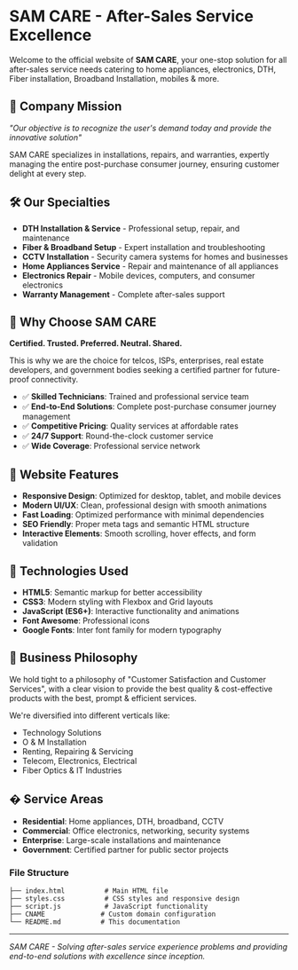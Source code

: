# SAM CARE - After-Sales Service Excellence

Welcome to the official website of **SAM CARE**, your one-stop solution for all after-sales service needs catering to home appliances, electronics, DTH, Fiber installation, Broadband Installation, mobiles & more.

## 🌟 Company Mission

*"Our objective is to recognize the user's demand today and provide the innovative solution"*

SAM CARE specializes in installations, repairs, and warranties, expertly managing the entire post-purchase consumer journey, ensuring customer delight at every step.

## 🛠️ Our Specialties

- **DTH Installation & Service** - Professional setup, repair, and maintenance
- **Fiber & Broadband Setup** - Expert installation and troubleshooting
- **CCTV Installation** - Security camera systems for homes and businesses
- **Home Appliances Service** - Repair and maintenance of all appliances
- **Electronics Repair** - Mobile devices, computers, and consumer electronics
- **Warranty Management** - Complete after-sales support

## 🎯 Why Choose SAM CARE

**Certified. Trusted. Preferred. Neutral. Shared.**

This is why we are the choice for telcos, ISPs, enterprises, real estate developers, and government bodies seeking a certified partner for future-proof connectivity.

- ✅ **Skilled Technicians**: Trained and professional service team
- ✅ **End-to-End Solutions**: Complete post-purchase consumer journey management
- ✅ **Competitive Pricing**: Quality services at affordable rates
- ✅ **24/7 Support**: Round-the-clock customer service
- ✅ **Wide Coverage**: Professional service network

## 🌟 Website Features

- **Responsive Design**: Optimized for desktop, tablet, and mobile devices
- **Modern UI/UX**: Clean, professional design with smooth animations
- **Fast Loading**: Optimized performance with minimal dependencies
- **SEO Friendly**: Proper meta tags and semantic HTML structure
- **Interactive Elements**: Smooth scrolling, hover effects, and form validation

## 🚀 Technologies Used

- **HTML5**: Semantic markup for better accessibility
- **CSS3**: Modern styling with Flexbox and Grid layouts
- **JavaScript (ES6+)**: Interactive functionality and animations
- **Font Awesome**: Professional icons
- **Google Fonts**: Inter font family for modern typography

## 🏢 Business Philosophy

We hold tight to a philosophy of "Customer Satisfaction and Customer Services", with a clear vision to provide the best quality & cost-effective products with the best, prompt & efficient services.

We're diversified into different verticals like:
- Technology Solutions
- O & M Installation
- Renting, Repairing & Servicing
- Telecom, Electronics, Electrical
- Fiber Optics & IT Industries

## � Service Areas

- **Residential**: Home appliances, DTH, broadband, CCTV
- **Commercial**: Office electronics, networking, security systems
- **Enterprise**: Large-scale installations and maintenance
- **Government**: Certified partner for public sector projects

### File Structure
```
├── index.html          # Main HTML file
├── styles.css          # CSS styles and responsive design
├── script.js           # JavaScript functionality
├── CNAME              # Custom domain configuration
└── README.md          # This documentation
```

---

*SAM CARE - Solving after-sales service experience problems and providing end-to-end solutions with excellence since inception.*
